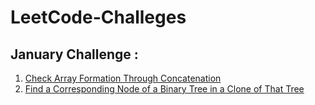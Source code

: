 # LeetCode-Challeges

## January Challenge : 

1. [Check Array Formation Through Concatenation](JanuaryChallege/ArrayFormation.java)
1. [ Find a Corresponding Node of a Binary Tree in a Clone of That Tree](JanuaryChallege/CloneBinaryTree.java)
